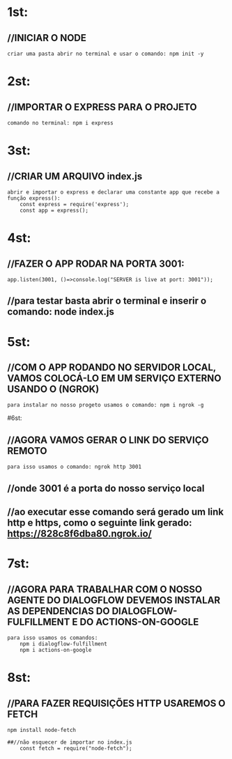 # 1st:
## //INICIAR O NODE
	criar uma pasta abrir no terminal e usar o comando: npm init -y

# 2st:
## //IMPORTAR O EXPRESS PARA O PROJETO
	comando no terminal: npm i express

# 3st:
## //CRIAR UM ARQUIVO index.js
	abrir e importar o express e declarar uma constante app que recebe a função express(): 
		const express = require('express');
		const app = express();

# 4st:
## //FAZER O APP RODAR NA PORTA 3001:
	app.listen(3001, ()=>console.log("SERVER is live at port: 3001"));

## //para testar basta abrir o terminal e inserir o comando: node index.js

# 5st:
## //COM O APP RODANDO NO SERVIDOR LOCAL, VAMOS COLOCÁ-LO EM UM SERVIÇO EXTERNO USANDO O (NGROK)
	para instalar no nosso progeto usamos o comando: npm i ngrok -g

#6st:
## //AGORA VAMOS GERAR O LINK DO SERVIÇO REMOTO
	para isso usamos o comando: ngrok http 3001

## //onde 3001 é a porta do nosso serviço local
## //ao executar esse comando será gerado um link http e https, como o seguinte link gerado: https://828c8f6dba80.ngrok.io/

# 7st:
## //AGORA PARA TRABALHAR COM O NOSSO AGENTE DO DIALOGFLOW DEVEMOS INSTALAR AS DEPENDENCIAS DO DIALOGFLOW-FULFILLMENT E DO ACTIONS-ON-GOOGLE
	para isso usamos os comandos:
		npm i dialogflow-fulfillment
		npm i actions-on-google

# 8st:
## //PARA FAZER REQUISIÇÕES HTTP USAREMOS O FETCH
	npm install node-fetch

	##//não esquecer de importar no index.js
		const fetch = require("node-fetch");